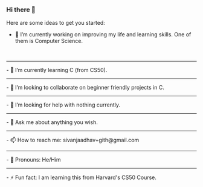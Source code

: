 ### Hi there 👋

<!--
**SivanJadhav/SivanJadhav** is a ✨ _special_ ✨ repository because its `README.md` (this file) appears on your GitHub profile.
!-->
Here are some ideas to get you started:

- 🔭 I’m currently working on improving my life and learning skills. One of them is Computer Science.
<br>
<hr>
- 🌱 I’m currently learning C (from CS50).
<br>
<hr>
- 👯 I’m looking to collaborate on beginner friendly projects in C.
<br>
<hr>
- 🤔 I’m looking for help with nothing currently.
<br>
<hr>
- 💬 Ask me about anything you wish.
<br>
<hr>
- 📫 How to reach me: sivanjaadhav+gith@gmail.com
<br>
<hr>
- 🗿 Pronouns: He/Him
<br>
<hr>
- ⚡ Fun fact: I am learning this from Harvard's CS50 Course.
